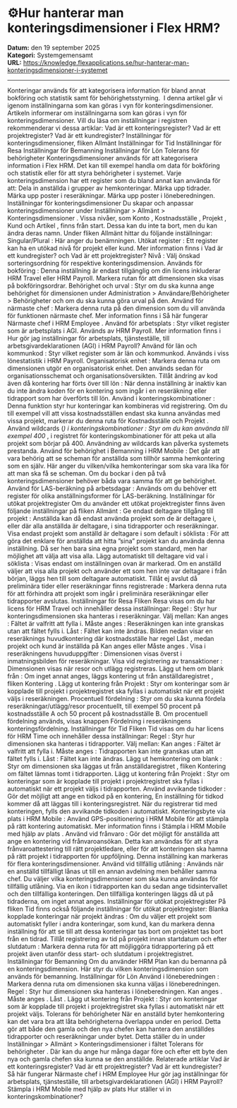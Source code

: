 # ⚙️Hur hanterar man konteringsdimensioner i Flex HRM?

**Datum:** den 19 september 2025  
**Kategori:** Systemgemensamt  
**URL:** https://knowledge.flexapplications.se/hur-hanterar-man-konteringsdimensioner-i-systemet

---

Konteringar används för att kategorisera information för bland annat bokföring och statistik samt för behörighetsstyrning. 
I denna artikel går vi igenom inställningarna som kan göras i vyn för konteringsdimensioner.
Artikeln informerar om inställningarna som kan göras i vyn för konteringsdimensioner.
Vill du läsa om inställningar i registren rekommenderar vi dessa artiklar:
Vad är ett konteringsregister?
Vad är ett projektregister?
Vad är ett kundregister?
Inställningar för konteringsdimensioner, fliken Allmänt
Inställningar för Tid
Inställningar för Resa
Inställningar för Bemanning
Inställningar för Lön
Tolerans för behörigheter
Konteringsdimensioner används för att kategorisera information i Flex HRM. Det kan till exempel handla om data för bokföring och statistik eller för att styra behörigheter i systemet.
Varje konteringsdimension har ett register som du bland annat kan använda för att:
Dela in anställda i grupper av hemkonteringar.
Märka upp tidrader.
Märka upp poster i reseräkningar.
Märka upp poster i löneberedningen.
Inställningar för konteringsdimensioner
Du skapar och anpassar konteringsdimensioner under
Inställningar > Allmänt > Konteringsdimensioner
. Vissa nivåer, som
Konto
,
Kostnadsställe
,
Projekt
,
Kund
och
Artikel
, finns från start. Dessa kan du inte ta bort, men du kan ändra deras namn.
Under fliken
Allmänt
hittar du följande inställningar:
Singular/Plural
: Här anger du benämningen.
Utökat register
: Ett register kan ha en utökad nivå för projekt eller kund. Mer information finns i
Vad är ett kundregister?
och
Vad är ett projektregister?
Nivå
: Välj önskad sorteringsordning för respektive konteringsdimension.
Används för bokföring
: Denna inställning är endast tillgänglig om din licens inkluderar HRM Travel eller HRM Payroll. Markera rutan för att dimensionen ska visas på bokföringsordrar.
Behörighet och urval
: Styr om du ska kunna ange behörighet för dimensionen under
Administration > Användare/Behörigheter > Behörigheter
och om du ska kunna göra urval på den.
Använd för närmaste chef
: Markera denna ruta på den dimension som du vill använda för funktionen närmaste chef. Mer information finns i
Så här fungerar Närmaste chef i HRM Employee
.
Använd för arbetsplats
: Styr vilket register som är arbetsplats i AGI. Används av HRM Payroll. Mer information finns i
Hur gör jag inställningar för arbetsplats, tjänsteställe, till arbetsgivardeklarationen (AGI) i HRM Payroll?
Använd för län och kommunkod
: Styr vilket register som är län och kommunkod. Används i viss lönestatistik i HRM Payroll.
Organisatorisk enhet
: Markera denna ruta om dimensionen utgör en organisatorisk enhet. Den används sedan för organisationsschemat och organisationsöversikten.
Tillåt ändring av kod även då kontering har förts över till lön
: När denna inställning är inaktiv kan du inte ändra koden för en kontering som ingår i en reseräkning eller tidrapport som har överförts till lön.
Använd i konteringskombinationer
: Denna funktion styr hur konteringar kan kombineras vid registrering. Om du till exempel vill att vissa kostnadsställen endast ska kunna användas med vissa projekt, markerar du denna ruta för
Kostnadsställe
och
Projekt
.
Använd wildcards (*) i konteringskombinationer
: Styr om du kan använda till exempel
400*
, i registret för konteringskombinationer för att peka ut alla projekt som börjar på 400. Användning av wildcards kan påverka systemets prestanda.
Använd för behörighet i Bemanning i HRM Mobile
: Det går att vara behörig att se scheman för anställda som tillhör samma hemkontering som en själv. Här anger du vilken/vilka hemkonteringar som ska vara lika för att man ska få se scheman. Om du bockar i den på två konteringsdimensioner behöver båda vara samma för att ge behörighet.
Använd för LAS-beräkning på arbetsdagar
: Används om du behöver ett register för olika anställningsformer för LAS-beräkning.
Inställningar för utökat projektregister
Om du använder ett utökat projektregister finns även följande inställningar på fliken
Allmänt
:
Ge endast deltagare tillgång till projekt
: Anställda kan då endast använda projekt som de är deltagare i, eller där alla anställda är deltagare, i sina tidrapporter och reseräkningar.
Visa endast projekt som anställd är deltagare i som default i söklista
: För att göra det enklare för anställda att hitta ”sina” projekt kan du använda denna inställning. Då ser hen bara sina egna projekt som standard, men har möjlighet att välja att visa alla.
Lägg automatiskt till deltagare vid val i söklista
: Visas endast om inställningen ovan är markerad. Om en anställd väljer att visa alla projekt och använder ett som hen inte var deltagare i från början, läggs hen till som deltagare automatiskt.
Tillåt ej avslut då preliminära tider eller reseräkningar finns registrerade
: Markera denna ruta för att förhindra att projekt som ingår i preliminära reseräkningar eller tidrapporter avslutas.
Inställningar för Resa
Fliken
Resa
visas om du har licens för HRM Travel och innehåller dessa inställningar:
Regel
: Styr hur konteringsdimensionen ska hanteras i reseräkningar. Välj mellan:
Kan anges
: Fältet är valfritt att fylla i.
Måste anges
: Reseräkningen kan inte granskas utan att fältet fylls i.
Låst
: Fältet kan inte ändras.
Bilden nedan visar en reseräknings huvudkontering där kostnadsställe har regel
Låst
, medan projekt och kund är inställda på
Kan anges
eller
Måste anges
.
Visa i reseräkningens huvuduppgifter
: Dimensionen visas överst i inmatningsbilden för reseräkningar.
Visa vid registrering av transaktioner
: Dimensionen visas när resor och utlägg registreras.
Lägg ut hem om blank från
: Om inget annat anges, läggs kontering ut från
anställdaregistret
, fliken
Kontering
.
Lägg ut kontering från Projekt
: Styr om konteringar som är kopplade till projekt i projektregistret ska fyllas i automatiskt när ett projekt väljs i reseräkningen.
Procentuell fördelning
: Styr om du ska kunna fördela reseräkningar/utlägg/resor procentuellt, till exempel 50 procent på kostnadsställe A och 50 procent på kostnadsställe B. Om procentuell fördelning används, visas knappen
Fördelning
i reseräkningens konteringsfördelning.
Inställningar för Tid
Fliken
Tid
visas om du har licens för HRM Time och innehåller dessa inställningar:
Regel
: Styr hur dimensionen ska hanteras i tidrapporter. Välj mellan:
Kan anges
: Fältet är valfritt att fylla i.
Måste anges
: Tidrapporten kan inte granskas utan att fältet fylls i.
Låst
: Fältet kan inte ändras.
Lägg ut hemkontering om blank
: Styr om dimensionen ska läggas ut från
anställdaregistret
, fliken
Kontering
om fältet lämnas tomt i tidrapporten.
Lägg ut kontering från Projekt
: Styr om konteringar som är kopplade till projekt i projektregistret ska fyllas i automatiskt när ett projekt väljs i tidrapporten.
Använd avvikande tidkoder
: Gör det möjligt att ange en tidkod på en kontering, En inställning för tidkod kommer då att läggas till i konteringsregistret. När du registrerar tid med konteringen, fylls den avvikande tidkoden i automatiskt.
Konteringsbyte via plats i HRM Mobile
: Använd GPS-positionering i HRM Mobile för att stämpla på rätt kontering automatiskt. Mer information finns i
Stämpla i HRM Mobile med hjälp av plats
.
Använd vid frånvaro
: Gör det möjligt för anställda att ange en kontering vid frånvaroansökan. Detta kan användas för att styra frånvaroattestering till rätt projektledare, eller för att konteringen ska hamna på rätt projekt i tidrapporten för uppföljning. Denna inställning kan markeras för flera konteringsdimensioner.
Använd vid tillfällig utlåning
: Används när en anställd tillfälligt lånas ut till en annan avdelning men behåller samma chef. Du väljer vilka konteringsdimensioner som ska kunna användas för tillfällig utlåning. Via en ikon i tidrapporten kan du sedan ange tidsintervallet och den tillfälliga konteringen. Den tillfälliga konteringen läggs då ut på tidraderna, om inget annat anges.
Inställningar för utökat projektregister
På fliken
Tid
finns också följande inställningar för utökat projektregister:
Blanka kopplade konteringar när projekt ändras
: Om du väljer ett projekt som automatiskt fyller i andra konteringar, som kund, kan du markera denna inställning för att se till att dessa konteringar tas bort om projektet tas bort från en tidrad.
Tillåt registrering av tid på projekt innan startdatum och efter slutdatum
: Markera denna ruta för att möjliggöra tidrapportering på ett projekt även utanför dess start- och slutdatum i projektregistret.
Inställningar för Bemanning
Om du använder HRM Plan kan du bemanna på en konteringsdimension. Här styr du vilken konteringsdimension som används för bemanning.
Inställningar för Lön
Använd i löneberedningen
: Markera denna ruta om dimensionen ska kunna väljas i löneberedningen.
Regel
: Styr hur dimensionen ska hanteras i löneberedningen.
Kan anges
.
Måste anges
.
Låst
.
Lägg ut kontering från Projekt
: Styr om konteringar som är kopplade till projekt i projektregistret ska fyllas i automatiskt när ett projekt väljs.
Tolerans för behörigheter
När en anställd byter hemkontering kan det vara bra att låta behörigheterna överlappa under en period. Detta gör att både den gamla och den nya chefen kan hantera den anställdes tidrapporter och reseräkningar under bytet. Detta ställer du in under
Inställningar > Allmänt > Konteringsdimensioner
i fältet
Tolerans för behörigheter
. Där kan du ange hur många dagar före och efter ett byte den nya och gamla chefen ska kunna se den anställde.
Relaterade artiklar
Vad är ett konteringsregister?
Vad är ett projektregister?
Vad är ett kundregister?
Så här fungerar Närmaste chef i HRM Employee
Hur gör jag inställningar för arbetsplats, tjänsteställe, till arbetsgivardeklarationen (AGI) i HRM Payroll?
Stämpla i HRM Mobile med hjälp av plats
Hur ställer vi in konteringskombinationer?
